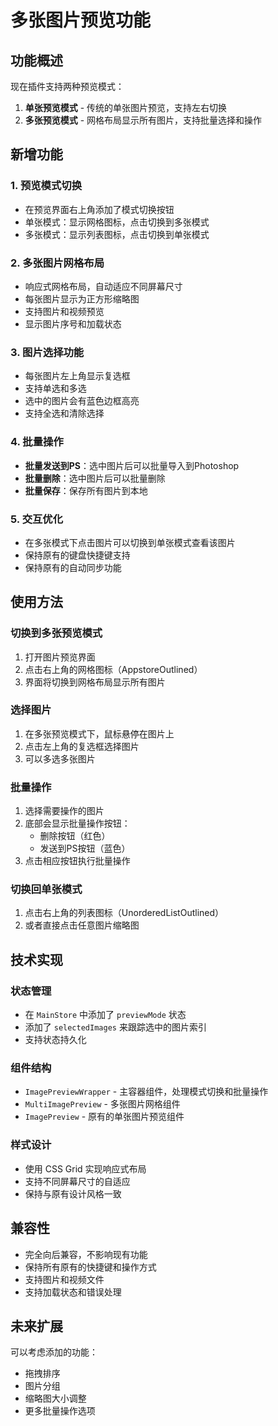 # 多张图片预览功能

## 功能概述

现在插件支持两种预览模式：
1. **单张预览模式** - 传统的单张图片预览，支持左右切换
2. **多张预览模式** - 网格布局显示所有图片，支持批量选择和操作

## 新增功能

### 1. 预览模式切换
- 在预览界面右上角添加了模式切换按钮
- 单张模式：显示网格图标，点击切换到多张模式
- 多张模式：显示列表图标，点击切换到单张模式

### 2. 多张图片网格布局
- 响应式网格布局，自动适应不同屏幕尺寸
- 每张图片显示为正方形缩略图
- 支持图片和视频预览
- 显示图片序号和加载状态

### 3. 图片选择功能
- 每张图片左上角显示复选框
- 支持单选和多选
- 选中的图片会有蓝色边框高亮
- 支持全选和清除选择

### 4. 批量操作
- **批量发送到PS**：选中图片后可以批量导入到Photoshop
- **批量删除**：选中图片后可以批量删除
- **批量保存**：保存所有图片到本地

### 5. 交互优化
- 在多张模式下点击图片可以切换到单张模式查看该图片
- 保持原有的键盘快捷键支持
- 保持原有的自动同步功能

## 使用方法

### 切换到多张预览模式
1. 打开图片预览界面
2. 点击右上角的网格图标（AppstoreOutlined）
3. 界面将切换到网格布局显示所有图片

### 选择图片
1. 在多张预览模式下，鼠标悬停在图片上
2. 点击左上角的复选框选择图片
3. 可以多选多张图片

### 批量操作
1. 选择需要操作的图片
2. 底部会显示批量操作按钮：
   - 删除按钮（红色）
   - 发送到PS按钮（蓝色）
3. 点击相应按钮执行批量操作

### 切换回单张模式
1. 点击右上角的列表图标（UnorderedListOutlined）
2. 或者直接点击任意图片缩略图

## 技术实现

### 状态管理
- 在 `MainStore` 中添加了 `previewMode` 状态
- 添加了 `selectedImages` 来跟踪选中的图片索引
- 支持状态持久化

### 组件结构
- `ImagePreviewWrapper` - 主容器组件，处理模式切换和批量操作
- `MultiImagePreview` - 多张图片网格组件
- `ImagePreview` - 原有的单张图片预览组件

### 样式设计
- 使用 CSS Grid 实现响应式布局
- 支持不同屏幕尺寸的自适应
- 保持与原有设计风格一致

## 兼容性

- 完全向后兼容，不影响现有功能
- 保持所有原有的快捷键和操作方式
- 支持图片和视频文件
- 支持加载状态和错误处理

## 未来扩展

可以考虑添加的功能：
- 拖拽排序
- 图片分组
- 缩略图大小调整
- 更多批量操作选项
